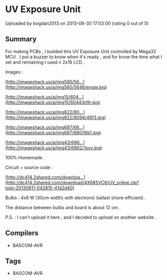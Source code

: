 # UV Exposure Unit

Uploaded by bogdan2013 on 2013-08-30 17:03:00 (rating 0 out of 5)

## Summary

For making PCBs , I builded this UV Exposure Unit controlled by Mega32 MCU . I put a buzzer to know when it's ready , and for know the time what I set and remiaining I used n 2x16 LCD .


Images :  

[http://imageshack.us/a/img560/56...](http://imageshack.us/a/img560/5646/enqw.jpg)  

[http://imageshack.us/a/img15/604...](http://imageshack.us/a/img15/6044/kt9r.jpg)  

[http://imageshack.us/a/img822/80...](http://imageshack.us/a/img822/8094/46f3.jpg)  

[http://imageshack.us/a/img687/68...](http://imageshack.us/a/img687/680/9ib1.jpg)  

[http://imageshack.us/a/img43/686...](http://imageshack.us/a/img43/6862/1syy.jpg)


100% Homemade .


Circuit + source code :  

[http://dc414.2shared.com/downloa...](http://dc414.2shared.com/download/4X68SVC6/UV_online.zip?tsid=20130811-042815-41d2d40)


Bulbs : 4x8 W (30cm width) with electronic ballast (more efficient) .  

The distance between bulbs and board is about 12 cm .


P.S. : I can't upload it here , and I decided to upload on another website .

## Compilers

- BASCOM-AVR

## Tags

- BASCOM-AVR
